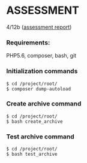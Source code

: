 ASSESSMENT 
==========

4/12b ([assessment report](https://github.com/ldrahnik/ipp_project_1_2016_2017/issues/34))

### Requirements:

PHP5.6, composer, bash, git


### Initialization commands

```
$ cd /project/root/
$ composer dump-autoload
```

### Create archive command

```
$ cd /project/root/
$ bash create_archive
```

### Test archive command

```
$ cd /project/root/
$ bash test_archive
```
